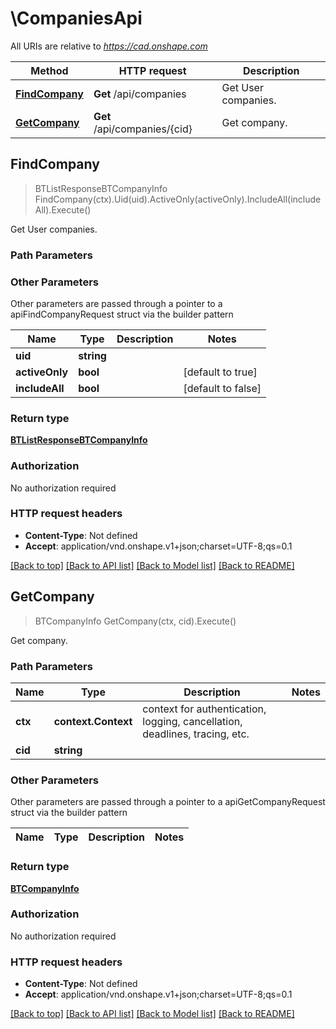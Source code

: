 # \CompaniesApi

All URIs are relative to *https://cad.onshape.com*

Method | HTTP request | Description
------------- | ------------- | -------------
[**FindCompany**](CompaniesApi.md#FindCompany) | **Get** /api/companies | Get User companies.
[**GetCompany**](CompaniesApi.md#GetCompany) | **Get** /api/companies/{cid} | Get company.



## FindCompany

> BTListResponseBTCompanyInfo FindCompany(ctx).Uid(uid).ActiveOnly(activeOnly).IncludeAll(includeAll).Execute()

Get User companies.

### Path Parameters



### Other Parameters

Other parameters are passed through a pointer to a apiFindCompanyRequest struct via the builder pattern


Name | Type | Description  | Notes
------------- | ------------- | ------------- | -------------
 **uid** | **string** |  | 
 **activeOnly** | **bool** |  | [default to true]
 **includeAll** | **bool** |  | [default to false]

### Return type

[**BTListResponseBTCompanyInfo**](BTListResponseBTCompanyInfo.md)

### Authorization

No authorization required

### HTTP request headers

- **Content-Type**: Not defined
- **Accept**: application/vnd.onshape.v1+json;charset=UTF-8;qs=0.1

[[Back to top]](#) [[Back to API list]](../README.md#documentation-for-api-endpoints)
[[Back to Model list]](../README.md#documentation-for-models)
[[Back to README]](../README.md)


## GetCompany

> BTCompanyInfo GetCompany(ctx, cid).Execute()

Get company.

### Path Parameters


Name | Type | Description  | Notes
------------- | ------------- | ------------- | -------------
**ctx** | **context.Context** | context for authentication, logging, cancellation, deadlines, tracing, etc.
**cid** | **string** |  | 

### Other Parameters

Other parameters are passed through a pointer to a apiGetCompanyRequest struct via the builder pattern


Name | Type | Description  | Notes
------------- | ------------- | ------------- | -------------


### Return type

[**BTCompanyInfo**](BTCompanyInfo.md)

### Authorization

No authorization required

### HTTP request headers

- **Content-Type**: Not defined
- **Accept**: application/vnd.onshape.v1+json;charset=UTF-8;qs=0.1

[[Back to top]](#) [[Back to API list]](../README.md#documentation-for-api-endpoints)
[[Back to Model list]](../README.md#documentation-for-models)
[[Back to README]](../README.md)

